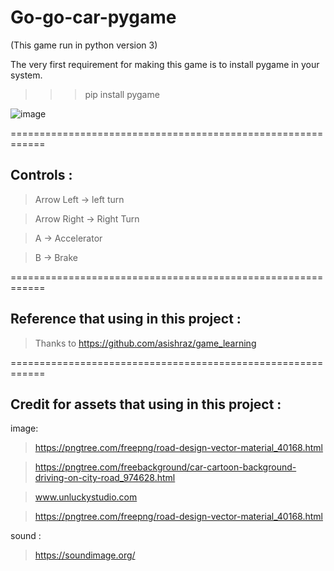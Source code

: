 # Go-go-car-pygame

(This game run in python version 3)

The very first requirement for making this game is to install pygame in your system.
>>> pip install pygame


![image](https://user-images.githubusercontent.com/23730419/130020311-775a9179-944e-4b7b-a931-d26878633abd.png)

============================================================

## Controls :

> Arrow Left -> left turn

> Arrow Right -> Right Turn

> A -> Accelerator

> B -> Brake

============================================================

## Reference that using in this project :

> Thanks to https://github.com/asishraz/game_learning

============================================================

## Credit for assets that using in this project :

image:

> https://pngtree.com/freepng/road-design-vector-material_40168.html

> https://pngtree.com/freebackground/car-cartoon-background-driving-on-city-road_974628.html

> www.unluckystudio.com

> https://pngtree.com/freepng/road-design-vector-material_40168.html

sound : 

> https://soundimage.org/
